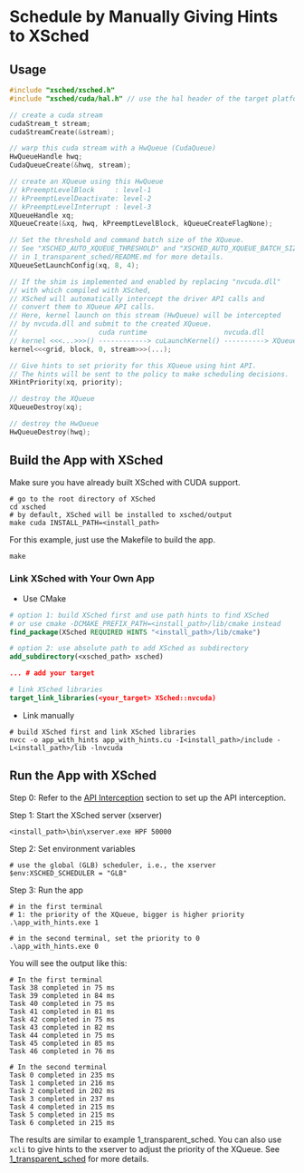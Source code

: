 # Schedule by Manually Giving Hints to XSched

## Usage

```c
#include "xsched/xsched.h"
#include "xsched/cuda/hal.h" // use the hal header of the target platform

// create a cuda stream
cudaStream_t stream;
cudaStreamCreate(&stream);

// warp this cuda stream with a HwQueue (CudaQueue)
HwQueueHandle hwq;
CudaQueueCreate(&hwq, stream);

// create an XQueue using this HwQueue
// kPreemptLevelBlock     : level-1
// kPreemptLevelDeactivate: level-2
// kPreemptLevelInterrupt : level-3
XQueueHandle xq;
XQueueCreate(&xq, hwq, kPreemptLevelBlock, kQueueCreateFlagNone);

// Set the threshold and command batch size of the XQueue.
// See "XSCHED_AUTO_XQUEUE_THRESHOLD" and "XSCHED_AUTO_XQUEUE_BATCH_SIZE"
// in 1_transparent_sched/README.md for more details.
XQueueSetLaunchConfig(xq, 8, 4);

// If the shim is implemented and enabled by replacing "nvcuda.dll"
// with which compiled with XSched,
// XSched will automatically intercept the driver API calls and 
// convert them to XQueue API calls.
// Here, kernel launch on this stream (HwQueue) will be intercepted
// by nvcuda.dll and submit to the created XQueue.
//                    cuda runtime                   nvcuda.dll
// kernel <<<...>>>() ------------> cuLaunchKernel() ----------> XQueueSubmit()
kernel<<<grid, block, 0, stream>>>(...);

// Give hints to set priority for this XQueue using hint API.
// The hints will be sent to the policy to make scheduling decisions.
XHintPriority(xq, priority);

// destroy the XQueue
XQueueDestroy(xq);

// destroy the HwQueue
HwQueueDestroy(hwq);
```

## Build the App with XSched

Make sure you have already built XSched with CUDA support.

```psl
# go to the root directory of XSched
cd xsched
# by default, XSched will be installed to xsched/output
make cuda INSTALL_PATH=<install_path>
```

For this example, just use the Makefile to build the app.

```psl
make
```

### Link XSched with Your Own App

- Use CMake

```cmake
# option 1: build XSched first and use path hints to find XSched
# or use cmake -DCMAKE_PREFIX_PATH=<install_path>/lib/cmake instead
find_package(XSched REQUIRED HINTS "<install_path>/lib/cmake")

# option 2: use absolute path to add XSched as subdirectory
add_subdirectory(<xsched_path> xsched)

... # add your target

# link XSched libraries
target_link_libraries(<your_target> XSched::nvcuda)
```

- Link manually

```psl
# build XSched first and link XSched libraries
nvcc -o app_with_hints app_with_hints.cu -I<install_path>/include -L<install_path>/lib -lnvcuda
```

## Run the App with XSched

Step 0: Refer to the [API Interception](../README.md) section to set up the API interception.

Step 1: Start the XSched server (xserver)

```psl
<install_path>\bin\xserver.exe HPF 50000
```

Step 2: Set environment variables

```psl
# use the global (GLB) scheduler, i.e., the xserver
$env:XSCHED_SCHEDULER = "GLB"
```

Step 3: Run the app

```psl
# in the first terminal
# 1: the priority of the XQueue, bigger is higher priority
.\app_with_hints.exe 1

# in the second terminal, set the priority to 0
.\app_with_hints.exe 0
```

You will see the output like this:

```psl
# In the first terminal
Task 38 completed in 75 ms
Task 39 completed in 84 ms
Task 40 completed in 75 ms
Task 41 completed in 81 ms
Task 42 completed in 75 ms
Task 43 completed in 82 ms
Task 44 completed in 75 ms
Task 45 completed in 85 ms
Task 46 completed in 76 ms
```

```psl
# In the second terminal
Task 0 completed in 235 ms
Task 1 completed in 216 ms
Task 2 completed in 202 ms
Task 3 completed in 237 ms
Task 4 completed in 215 ms
Task 5 completed in 215 ms
Task 6 completed in 215 ms
```

The results are similar to example 1_transparent_sched.
You can also use `xcli` to give hints to the xserver to adjust the priority of the XQueue.
See [1_transparent_sched](../1_transparent_sched/README.md#xcli) for more details.
